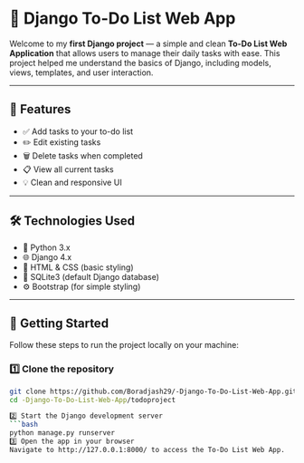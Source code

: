 # 📝 Django To-Do List Web App

Welcome to my **first Django project** — a simple and clean **To-Do List Web Application** that allows users to manage their daily tasks with ease. This project helped me understand the basics of Django, including models, views, templates, and user interaction.

---

## 📌 Features

- ✅ Add tasks to your to-do list  
- ✏️ Edit existing tasks  
- 🗑️ Delete tasks when completed  
- 📋 View all current tasks  
- 💡 Clean and responsive UI  

---

## 🛠️ Technologies Used

- 🐍 Python 3.x  
- 🌐 Django 4.x  
- 🧱 HTML & CSS (basic styling)  
- 💾 SQLite3 (default Django database)  
- ⚙️ Bootstrap (for simple styling)  

---

## 🚀 Getting Started

Follow these steps to run the project locally on your machine:

### 1️⃣ Clone the repository

```bash
git clone https://github.com/Boradjash29/-Django-To-Do-List-Web-App.git
cd -Django-To-Do-List-Web-App/todoproject

2️⃣ Start the Django development server
```bash
python manage.py runserver
3️⃣ Open the app in your browser
Navigate to http://127.0.0.1:8000/ to access the To-Do List Web App.
